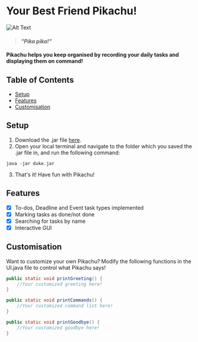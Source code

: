 # **Your Best Friend Pikachu!**

![Alt Text](https://c.tenor.com/9jn_TYgvSyQAAAAC/pikachu-pokemon.gif)
> #### _"Pika pika!"_

#### Pikachu helps you keep organised by recording your daily tasks and displaying them on command!

## Table of Contents
  * [Setup](#setup)
  * [Features](#features)
  * [Customisation](#customisation)

## Setup
1. Download the .jar file [here](https://github.com/jetrz/ip/releases/tag/A-Release).
2. Open your local terminal and navigate to the folder which you saved the .jar file in, and run the following command:
```
java -jar duke.jar
```
3. That's it! Have fun with Pikachu!

## Features
- [x]  To-dos, Deadline and Event task types implemented
- [x]  Marking tasks as done/not done
- [x]  Searching for tasks by name
- [x]  Interactive GUI

## Customisation
Want to customize your own Pikachu? Modify the following functions in the UI.java file to control what Pikachu says! 
```java
public static void printGreeting() {
    //Your customized greeting here!
}

public static void printCommands() {
    //Your customized command list here!
}

public static void printGoodbye() {
    //Your customized goodbye here!
}
```
